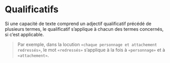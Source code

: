 # Qualificatifs
Si une capacité de texte comprend un adjectif qualificatif précédé de plusieurs termes, le qualificatif s’applique à chacun des termes concernés, si c’est applicable. 

>Par exemple, dans la locution `«chaque personnage et attachement redressés»`, le mot `«redressés»` s’applique à la fois à `«personnage»` et à `«attachement»`.